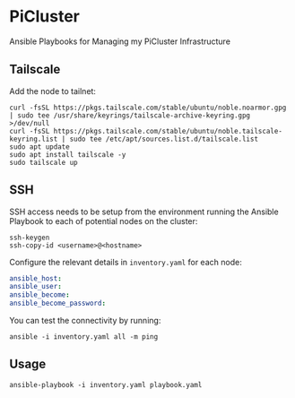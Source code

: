 # PiCluster
Ansible Playbooks for Managing my PiCluster Infrastructure

## Tailscale
Add the node to tailnet:
```shell
curl -fsSL https://pkgs.tailscale.com/stable/ubuntu/noble.noarmor.gpg | sudo tee /usr/share/keyrings/tailscale-archive-keyring.gpg >/dev/null
curl -fsSL https://pkgs.tailscale.com/stable/ubuntu/noble.tailscale-keyring.list | sudo tee /etc/apt/sources.list.d/tailscale.list
sudo apt update
sudo apt install tailscale -y
sudo tailscale up
```

## SSH
SSH access needs to be setup from the environment running the Ansible Playbook to each of potential nodes on the cluster:
```shell
ssh-keygen
ssh-copy-id <username>@<hostname>
```
Configure the relevant details in `inventory.yaml` for each node:
```yaml
ansible_host:
ansible_user:
ansible_become:
ansible_become_password:
```
You can test the connectivity by running:
```shell
ansible -i inventory.yaml all -m ping
```

## Usage
```shell
ansible-playbook -i inventory.yaml playbook.yaml
```
